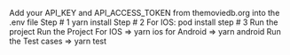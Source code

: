 Add your API_KEY and API_ACCESS_TOKEN from themoviedb.org into the .env file
Step # 1 yarn install
Step # 2 For IOS: pod install
step # 3 Run the project
Run the Project
For IOS => yarn ios for Android => yarn android
Run the Test cases => yarn test
